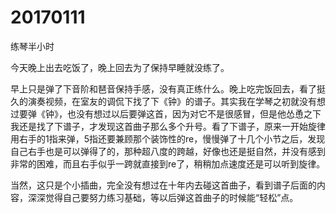 # 20170111

练琴半小时

今天晚上出去吃饭了，晚上回去为了保持早睡就没练了。

早上只是弹了下音阶和琶音保持手感，没有真正练什么。晚上吃完饭回去，看了挺久的演奏视频，在室友的调侃下找了下《钟》的谱子。其实我在学琴之初就没有想过要弹《钟》，也没有想过以后要弹这首，因为对它不是很感冒，但是他怂恿之下我还是找了下谱子，才发现这首曲子那么多个升号。看了下谱子，原来一开始旋律用右手的1指来弹，5指还要兼顾那个装饰性的re，慢慢弹了十几个小节之后，发现自己右手也是可以弹得了的，那种超八度的跨越，好像也还是挺自然，并没有感到非常的困难，而且右手似乎一跨就直接到re了，稍稍加点速度还是可以听到旋律。

当然，这只是个小插曲，完全没有想过在十年内去碰这首曲子，看到谱子后面的内容，深深觉得自己要努力练习基础，等以后弹这首曲子的时候能“轻松”点。
